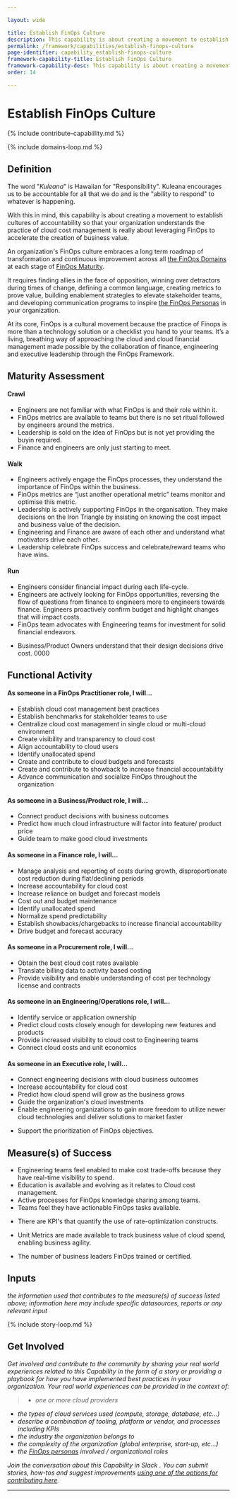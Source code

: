 ```yaml
---

layout: wide

title: Establish FinOps Culture
description: This capability is about creating a movement to establish cultures of accountability so that your organization understands the practice of cloud cost management is really about leveraging FinOps to accelerate the creation of business value.
permalink: /framework/capabilities/establish-finops-culture
page-identifier: capability_establish-finops-culture
framework-capability-title: Establish FinOps Culture
framework-capability-desc: This capability is about creating a movement to establish cultures of accountability so that your organization understands the practice of cloud cost management is really about leveraging FinOps to accelerate the creation of business value.
order: 14

---
```


# Establish FinOps Culture

{% include contribute-capabiility.md %}

{% include domains-loop.md %}


## Definition
The word "_Kuleana_" is Hawaiian for "Responsibility".  Kuleana encourages us to be accountable for all that we do and is the "ability to respond" to whatever is happening.

With this in mind, this capability is about creating a movement to establish cultures of accountability so that your organization understands the practice of cloud cost management is really about leveraging FinOps to accelerate the creation of business value.

An organization's FinOps culture embraces a long term roadmap of transformation and continuous improvement across all [the FinOps Domains](https://www.finops.org/framework/domains/) at each stage of [FinOps Maturity](https://www.finops.org/framework/maturity-model/).  

It requires finding allies in the face of opposition, winning over detractors during times of change, defining a common language, creating metrics to prove value, building enablement strategies to elevate stakeholder teams, and developing communication programs to inspire [the FinOps Personas](https://www.finops.org/framework/personas/) in your organization.

At its core, FinOps is a cultural movement because the practice of Finops is more than a technology solution or a checklist you hand to your teams. It’s a living, breathing way of approaching the cloud and cloud financial management made possible by the collaboration of finance, engineering and executive leadership through the FinOps Framework.




## Maturity Assessment
#### Crawl
* Engineers are not familiar with what FinOps is and their role within it.
* FinOps metrics are available to teams but there is no set ritual followed by engineers around the metrics.
* Leadership is sold on the idea of FinOps but is not yet providing the buyin required.
* Finance and engineers are only just starting to meet.

#### Walk
* Engineers actively engage the FinOps processes, they understand the importance of FinOps within the business.
* FinOps metrics are “just another operational metric” teams monitor and optimise this metric.
* Leadership is actively supporting FinOps in the organisation. They make decisions on the Iron Triangle by insisting on knowing the cost impact and business value of the decision.
* Engineering and Finance are aware of each other and understand what motivators drive each other.
* Leadership celebrate FinOps success and celebrate/reward teams who have wins.

#### Run
* Engineers consider financial impact during each life-cycle.
* Engineers are actively looking for FinOps opportunities, reversing the flow of questions from finance to engineers more to engineers towards finance. Engineers proactively confirm budget and highlight changes that will impact costs.
* FinOps team advocates with Engineering teams for investment for solid financial endeavors.
- Business/Product Owners understand that their design decisions drive cost.
0000



## Functional Activity

#### As someone in a FinOps Practitioner role, I will…
* Establish cloud cost management best practices
* Establish benchmarks for stakeholder teams to use
* Centralize cloud cost management in single cloud or multi-cloud environment
* Create visibility and transparency to cloud cost
* Align accountability to cloud users
* Identify unallocated spend
* Create and contribute to cloud budgets and forecasts
* Create and contribute to showback to increase financial accountability
* Advance communication and socialize FinOps throughout the organization


#### As someone in a Business/Product role, I will…
* Connect product decisions with business outcomes
* Predict how much cloud infrastructure will factor into feature/ product price
* Guide team to make good cloud investments


#### As someone in a Finance role, I will…
* Manage analysis and reporting of costs during growth, disproportionate cost reduction during flat/declining periods
* Increase accountability for cloud cost
* Increase reliance on budget and forecast models
* Cost out and budget maintenance
* Identify unallocated spend
* Normalize spend predictability
* Establish showbacks/chargebacks to increase financial accountability
* Drive budget and forecast accuracy


#### As someone in a Procurement role, I will…
* Obtain the best cloud cost rates available
* Translate billing data to activity based costing
* Provide visibility and enable understanding of cost per technology license and contracts


#### As someone in an Engineering/Operations role, I will...
* Identify service or application ownership
* Predict cloud costs closely enough for developing new features and products
* Provide increased visibility to cloud cost to Engineering teams
* Connect cloud costs and unit economics


#### As someone in an Executive role, I will…
* Connect engineering decisions with cloud business outcomes
* Increase accountability for cloud cost
* Predict how cloud spend will grow as the business grows
* Guide the organization's cloud investments
* Enable engineering organizations to gain more freedom to utilize newer cloud technologies and deliver solutions to market faster
- Support the prioritization of FinOps objectives.




## Measure(s) of Success
* Engineering teams feel enabled to make cost trade-offs because they have real-time visibility to spend.
* Education is available and evolving as it relates to Cloud cost management.
* Active processes for FinOps knowledge sharing among teams.
* Teams feel they have actionable FinOps tasks available.
- There are KPI's that quantify the use of rate-optimization constructs.
* Unit Metrics are made available to track business value of cloud spend, enabling business agility.
- The number of business leaders FinOps trained or certified.



## Inputs
_the information used that contributes to the measure(s) of success listed above; information here may include specific datasources, reports or any relevant input_


<!-- ####### Real World Resources ####### -->

{% include story-loop.md %}



## Get Involved

_Get involved and contribute to the community by sharing your real world experiences related to this Capability in the form of a story or providing a playbook for how you have implemented best practices in your organization. Your real world experiences can be provided in the context of:_

>* _one or more cloud providers_
* _the types of cloud services used (compute, storage, database, etc...)_
* _describe a combination of  tooling, platform or vendor, and processes including KPIs_
* _the industry the organization belongs to_
* _the complexity of the organization (global enterprise, start-up, etc…)_
* _the [FinOps personas](https://www.finops.org/framework/personas/) involved / organizational roles_

_Join the conversation about this Capability in Slack <!-- [insert name and link to Slack channel here] -->. You can submit stories, how-tos and suggest improvements [using one of the options for contributing here](https://www.finops.org/introduction/how-to-contribute/)._

---

